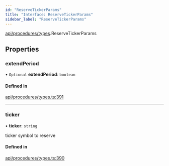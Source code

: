 ```yaml
---
id: "ReserveTickerParams"
title: "Interface: ReserveTickerParams"
sidebar_label: "ReserveTickerParams"
---
```


[api/procedures/types](../../../../../modules/API/Procedures/Types/Types.md).ReserveTickerParams

## Properties

### extendPeriod

• `Optional` **extendPeriod**: `boolean`

#### Defined in

[api/procedures/types.ts:391](https://github.com/PolymeshAssociation/polymesh-sdk/blob/daafaa68f/src/api/procedures/types.ts#L391)

___

### ticker

• **ticker**: `string`

ticker symbol to reserve

#### Defined in

[api/procedures/types.ts:390](https://github.com/PolymeshAssociation/polymesh-sdk/blob/daafaa68f/src/api/procedures/types.ts#L390)
